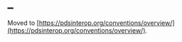 # _
Moved to [https://pdsinterop.org/conventions/overview/](https://pdsinterop.org/conventions/overview/).
